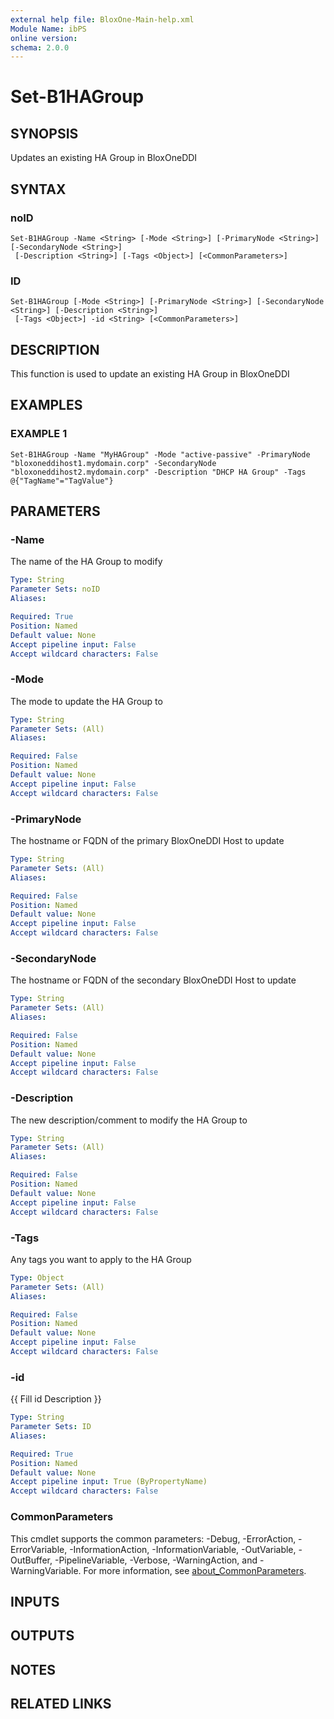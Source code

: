 ```yaml
---
external help file: BloxOne-Main-help.xml
Module Name: ibPS
online version:
schema: 2.0.0
---
```


# Set-B1HAGroup

## SYNOPSIS
Updates an existing HA Group in BloxOneDDI

## SYNTAX

### noID
```
Set-B1HAGroup -Name <String> [-Mode <String>] [-PrimaryNode <String>] [-SecondaryNode <String>]
 [-Description <String>] [-Tags <Object>] [<CommonParameters>]
```

### ID
```
Set-B1HAGroup [-Mode <String>] [-PrimaryNode <String>] [-SecondaryNode <String>] [-Description <String>]
 [-Tags <Object>] -id <String> [<CommonParameters>]
```

## DESCRIPTION
This function is used to update an existing HA Group in BloxOneDDI

## EXAMPLES

### EXAMPLE 1
```
Set-B1HAGroup -Name "MyHAGroup" -Mode "active-passive" -PrimaryNode "bloxoneddihost1.mydomain.corp" -SecondaryNode "bloxoneddihost2.mydomain.corp" -Description "DHCP HA Group" -Tags @{"TagName"="TagValue"}
```

## PARAMETERS

### -Name
The name of the HA Group to modify

```yaml
Type: String
Parameter Sets: noID
Aliases:

Required: True
Position: Named
Default value: None
Accept pipeline input: False
Accept wildcard characters: False
```

### -Mode
The mode to update the HA Group to

```yaml
Type: String
Parameter Sets: (All)
Aliases:

Required: False
Position: Named
Default value: None
Accept pipeline input: False
Accept wildcard characters: False
```

### -PrimaryNode
The hostname or FQDN of the primary BloxOneDDI Host to update

```yaml
Type: String
Parameter Sets: (All)
Aliases:

Required: False
Position: Named
Default value: None
Accept pipeline input: False
Accept wildcard characters: False
```

### -SecondaryNode
The hostname or FQDN of the secondary BloxOneDDI Host to update

```yaml
Type: String
Parameter Sets: (All)
Aliases:

Required: False
Position: Named
Default value: None
Accept pipeline input: False
Accept wildcard characters: False
```

### -Description
The new description/comment to modify the HA Group to

```yaml
Type: String
Parameter Sets: (All)
Aliases:

Required: False
Position: Named
Default value: None
Accept pipeline input: False
Accept wildcard characters: False
```

### -Tags
Any tags you want to apply to the HA Group

```yaml
Type: Object
Parameter Sets: (All)
Aliases:

Required: False
Position: Named
Default value: None
Accept pipeline input: False
Accept wildcard characters: False
```

### -id
{{ Fill id Description }}

```yaml
Type: String
Parameter Sets: ID
Aliases:

Required: True
Position: Named
Default value: None
Accept pipeline input: True (ByPropertyName)
Accept wildcard characters: False
```

### CommonParameters
This cmdlet supports the common parameters: -Debug, -ErrorAction, -ErrorVariable, -InformationAction, -InformationVariable, -OutVariable, -OutBuffer, -PipelineVariable, -Verbose, -WarningAction, and -WarningVariable. For more information, see [about_CommonParameters](http://go.microsoft.com/fwlink/?LinkID=113216).

## INPUTS

## OUTPUTS

## NOTES

## RELATED LINKS
